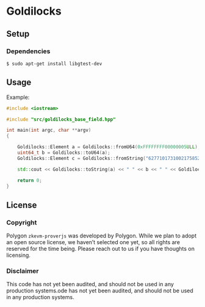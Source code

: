 # Goldilocks

## Setup
### Dependencies
```
$ sudo apt-get install libgtest-dev
```

## Usage
Example:

```cpp
#include <iostream>

#include "src/goldilocks_base_field.hpp"

int main(int argc, char **argv)
{

    Goldilocks::Element a = Goldilocks::fromU64(0xFFFFFFFF00000005ULL);
    uint64_t b = Goldilocks::toU64(a);
    Goldilocks::Element c = Goldilocks::fromString("6277101731002175852863927769280199145829365870197997568000");

    std::cout << Goldilocks::toString(a) << " " << b << " " << Goldilocks::toString(c) << "\n";

    return 0;
}
```
## License

### Copyright
Polygon `zkevm-proverjs` was developed by Polygon. While we plan to adopt an open source license, we haven’t selected one yet, so all rights are reserved for the time being. Please reach out to us if you have thoughts on licensing.  
  
### Disclaimer
This code has not yet been audited, and should not be used in any production systems.ode has not yet been audited, and should not be used in any production systems.
